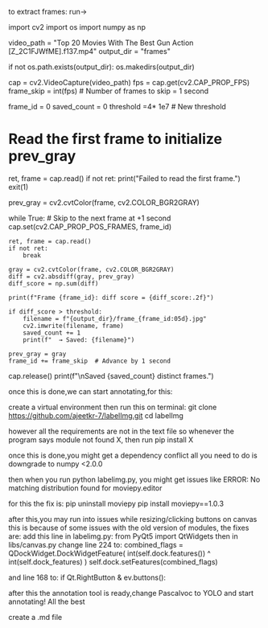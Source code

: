 to extract frames:
run->


import cv2
import os
import numpy as np

video_path = "Top 20 Movies With The Best Gun Action [Z_2C1FJWfME].f137.mp4"
output_dir = "frames"

if not os.path.exists(output_dir):
    os.makedirs(output_dir)

cap = cv2.VideoCapture(video_path)
fps = cap.get(cv2.CAP_PROP_FPS)
frame_skip = int(fps)  # Number of frames to skip = 1 second

frame_id = 0
saved_count = 0
threshold =4* 1e7  # New threshold

# Read the first frame to initialize prev_gray
ret, frame = cap.read()
if not ret:
    print("Failed to read the first frame.")
    exit(1)

prev_gray = cv2.cvtColor(frame, cv2.COLOR_BGR2GRAY)

while True:
    # Skip to the next frame at +1 second
    cap.set(cv2.CAP_PROP_POS_FRAMES, frame_id)

    ret, frame = cap.read()
    if not ret:
        break

    gray = cv2.cvtColor(frame, cv2.COLOR_BGR2GRAY)
    diff = cv2.absdiff(gray, prev_gray)
    diff_score = np.sum(diff)

    print(f"Frame {frame_id}: diff score = {diff_score:.2f}")

    if diff_score > threshold:
        filename = f"{output_dir}/frame_{frame_id:05d}.jpg"
        cv2.imwrite(filename, frame)
        saved_count += 1
        print(f"  → Saved: {filename}")

    prev_gray = gray
    frame_id += frame_skip  # Advance by 1 second

cap.release()
print(f"\nSaved {saved_count} distinct frames.")




once this is done,we can start annotating,for this:


 create a virtual environment
then run this on terminal:
git clone https://github.com/ajeetkr-7/labelImg.git
cd labelImg



however all the requirements are not in the text file so whenever the program says module not found X, then run pip install X

once this is done,you might get a dependency conflict
all you need to do is downgrade to numpy <2.0.0

then when you run python labelimg.py, you might get issues like
ERROR: No matching distribution found for moviepy.editor

for this the fix is:
pip uninstall moviepy
pip install moviepy==1.0.3

after this,you may run into issues while resizing/clicking buttons on canvas this is because of some issues with the old version of modules,
the fixes are:
add this line in labelimg.py: from PyQt5 import QtWidgets
then in libs/canvas.py change line 224 to:
combined_flags = QDockWidget.DockWidgetFeature(
    int(self.dock.features()) ^ int(self.dock_features)
)
self.dock.setFeatures(combined_flags)

and line 168 to:
if Qt.RightButton & ev.buttons():


after this the annotation tool is ready,change Pascalvoc to YOLO and start annotating! All the best

create a .md file
